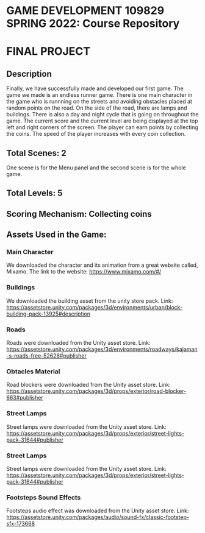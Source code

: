 # GAME DEVELOPMENT 109829 SPRING 2022: Course Repository #

# FINAL PROJECT #



## Description ## 
Finally, we have successfully made and developed our first game. The game we made is an endless runner game. There is one main character in the game who is runnning on the streets and avoiding obstacles placed at random points on the road. On the side of the road, there are lamps and buildings. There is also a day and night cycle that is going on throughout the game. The current score and the current level are being displayed at the top left and right corners of the screen. The player can earn points by collecting the coins. The speed of the player increases with every coin collection.  


## Total Scenes: 2 ##
One scene is for the Menu panel and the second scene is for the whole game.


## Total Levels: 5 ##


## Scoring Mechanism: Collecting coins ##


## Assets Used in the Game: ##

### Main Character ###
We downloaded the character and its animation from a great website called, Mixamo. 
The link to the website: https://www.mixamo.com/#/


### Buildings ###
We downloaded the building asset from the unity store pack.
Link: https://assetstore.unity.com/packages/3d/environments/urban/block-building-pack-13925#description


### Roads ###
Roads were downloaded from the Unity asset store.
Link: https://assetstore.unity.com/packages/3d/environments/roadways/kajaman-s-roads-free-52628#publisher


### Obtacles Material ###
Road blockers were downloaded from the Unity asset store.
Link: https://assetstore.unity.com/packages/3d/props/exterior/road-blocker-663#publisher


### Street Lamps ###
Street lamps were downloaded from the Unity asset store.
Link: https://assetstore.unity.com/packages/3d/props/exterior/street-lights-pack-31644#publisher


### Street Lamps ###
Street lamps were downloaded from the Unity asset store.
Link: https://assetstore.unity.com/packages/3d/props/exterior/street-lights-pack-31644#publisher


### Footsteps Sound Effects ###
Footsteps audio effect was downloaded from the Unity asset store.
Link: https://assetstore.unity.com/packages/audio/sound-fx/classic-footstep-sfx-173668
